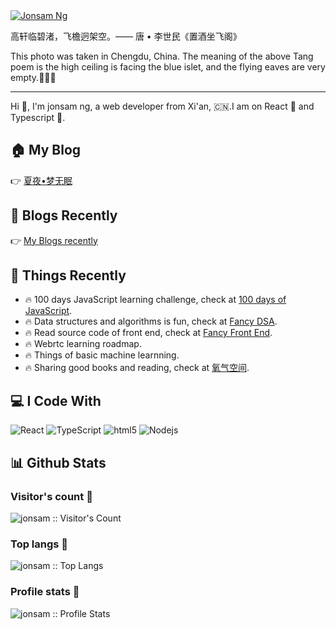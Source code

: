 
<!-- banner -->
<a href='https://www.jonsam.site' target="_blank">
  <img src='https://www.jonsam.site/wp-content/uploads/2021/05/cropped-1620740750-%E9%A3%9E%E6%AA%90.png' alt="Jonsam Ng">
</a>

高轩临碧渚，飞檐迥架空。—— 唐 • 李世民《置酒坐飞阁》

This photo was taken in Chengdu, China. The meaning of the above Tang poem is the high ceiling is facing the blue islet, and the flying eaves are very empty.🦄🦄🦄

----

Hi 👋, I'm jonsam ng, a web developer from Xi'an, 🇨🇳.I am on React 🤞 and Typescript 🤞.

## 🏠 My Blog

👉 [夏夜•梦无眠](https://www.jonsam.site/)

## 👀 Blogs Recently

👉 [My Blogs recently](./articles.md)

## 🚒 Things Recently

- 🔥 100 days JavaScript learning challenge, check at [100 days of JavaScript](https://100js.jonsam.site/).
- 🔥 Data structures and algorithms is fun, check at [Fancy DSA](https://dsa.jonsam.site/).
- 🔥 Read source code of front end, check at [Fancy Front End](https://source.jonsam.site/).
- 🔥 Webrtc learning roadmap.
- 🔥 Things of basic machine learnning.
- 🔥 Sharing good books and reading, check at [氧气空间](https://ox.jonsam.site/).

## 💻 I Code With

<p>
  <img alt="React" src="https://img.shields.io/badge/-React-45b8d8?style=flat-square&logo=react&logoColor=white" />
  <img alt="TypeScript" src="https://img.shields.io/badge/-TypeScript-007ACC?style=flat-square&logo=typescript&logoColor=white" />
  <img alt="html5" src="https://img.shields.io/badge/-HTML5-E34F26?style=flat-square&logo=html5&logoColor=white" />
  <img alt="Nodejs" src="https://img.shields.io/badge/-Nodejs-43853d?style=flat-square&logo=Node.js&logoColor=white" />
</p>

## 📊 Github Stats

### Visitor's count :eyes:

<img src="https://profile-counter.glitch.me/{jonsam-ng}/count.svg" alt="jonsam :: Visitor's Count" />

### Top langs :tongue:

<img src="https://github-readme-stats.vercel.app/api/top-langs/?username=jonsam-ng&langs_count=10&theme=tokyonight" alt="jonsam :: Top Langs" />

### Profile stats :musical_keyboard:

<img src="https://github-readme-stats.vercel.app/api?username=jonsam-ng&show_icons=true&theme=synthwave" alt="jonsam :: Profile Stats" />
